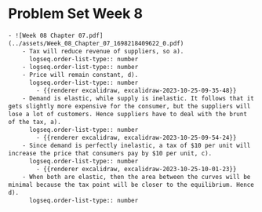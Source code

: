 # Problem Set Week 8
	- ![Week 08 Chapter 07.pdf](../assets/Week_08_Chapter_07_1698218409622_0.pdf)
		- Tax will reduce revenue of suppliers, so a).
		  logseq.order-list-type:: number
		- logseq.order-list-type:: number
		- Price will remain constant, d).
		  logseq.order-list-type:: number
			- {{renderer excalidraw, excalidraw-2023-10-25-09-35-48}}
		- Demand is elastic, while supply is inelastic. It follows that it gets slightly more expensive for the consumer, but the suppliers will lose a lot of customers. Hence suppliers have to deal with the brunt of the tax, a).
		  logseq.order-list-type:: number
			- {{renderer excalidraw, excalidraw-2023-10-25-09-54-24}}
		- Since demand is perfectly inelastic, a tax of $10 per unit will increase the price that consumers pay by $10 per unit, c).
		  logseq.order-list-type:: number
			- {{renderer excalidraw, excalidraw-2023-10-25-10-01-23}}
		- When both are elastic, then the area between the curves will be minimal because the tax point will be closer to the equilibrium. Hence d).
		  logseq.order-list-type:: number
